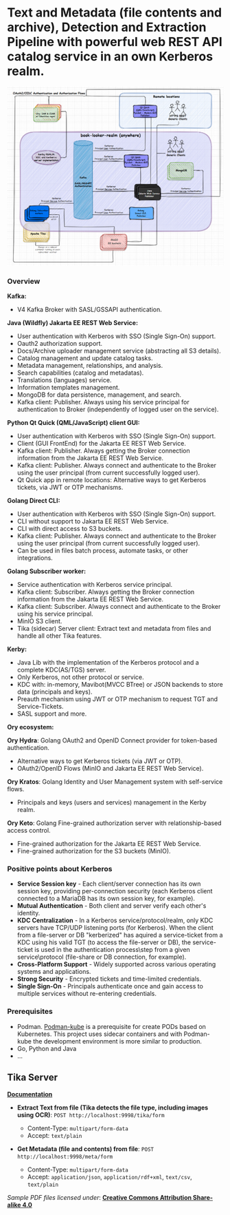 # Text and Metadata (file contents and archive), Detection and Extraction Pipeline with powerful web REST API catalog service in an own Kerberos realm.



![book-looker-realm](docs/book-looker-realm.png)

### Overview

**Kafka:**
- V4 Kafka Broker with SASL/GSSAPI authentication.

**Java (Wildfly) Jakarta EE REST Web Service:**
- User authentication with Kerberos with SSO (Single Sign-On) support.
- Oauth2 authorization support.
- Docs/Archive uploader management service (abstracting all S3 details).
- Catalog management and update catalog tasks.
- Metadata management, relationships, and analysis.
- Search capabilities (catalog and metadatas).
- Translations (languages) service.
- Information templates management.
- MongoDB for data persistence, management, and search.
- Kafka client: Publisher. Always using his service principal for authentication to Broker (independently of logged user on the service).


**Python Qt Quick (QML/JavaScript) client GUI:**
- User authentication with Kerberos with SSO (Single Sign-On) support.
- Client (GUI FrontEnd) for the Jakarta EE REST Web Service.
- Kafka client: Publisher. Always getting the Broker connection information from the Jakarta EE REST Web Service.
- Kafka client: Publisher. Always connect and authenticate to the Broker using the user principal (from current successfully logged user).
- Qt Quick app in remote locations: Alternative ways to get Kerberos tickets, via JWT or OTP mechanisms.

**Golang Direct CLI:**
- User authentication with Kerberos with SSO (Single Sign-On) support.
- CLI without support to Jakarta EE REST Web Service.
- CLI with direct access to S3 buckets.
- Kafka client: Publisher. Always connect and authenticate to the Broker using the user principal (from current successfully logged user).
- Can be used in files batch process, automate tasks, or other integrations.

**Golang Subscriber worker:**
- Service authentication with Kerberos service principal.
- Kafka client: Subscriber. Always getting the Broker connection information from the Jakarta EE REST Web Service.
- Kafka client: Subscriber. Always connect and authenticate to the Broker using his service principal.
- MinIO S3 client.
- Tika (sidecar) Server client: Extract text and metadata from files and handle all other Tika features.

**Kerby:**
- Java Lib with the implementation of the Kerberos protocol and a complete KDC(AS/TGS) server.
- Only Kerberos, not other protocol or service.
- KDC with: in-memory, Mavibot(MVCC BTree) or JSON backends to store data (principals and keys).
- Preauth mechanism using JWT or OTP mechanism to request TGT and Service-Tickets.
- SASL support and more.

**Ory ecosystem:**
>
**Ory Hydra**: Golang OAuth2 and OpenID Connect provider for token-based authentication.
- Alternative ways to get Kerberos tickets (via JWT or OTP).
- OAuth2/OpenID Flows (MinIO and Jakarta EE REST Web Service).
>
**Ory Kratos**: Golang Identity and User Management system with self-service flows.
- Principals and keys (users and services) management in the Kerby realm.
>
**Ory Keto**: Golang Fine-grained authorization server with relationship-based access control.
- Fine-grained authorization for the Jakarta EE REST Web Service.
- Fine-grained authorization for the S3 buckets (MinIO).

### Positive points about Kerberos

- **Service Session key** - Each client/server connection has its own session key, providing per-connection security (each Kerberos client connected to a MariaDB has its own session key, for example).
- **Mutual Authentication** - Both client and server verify each other's identity.
- **KDC Centralization** - In a Kerberos service/protocol/realm, only KDC servers have TCP/UDP listening ports (for Kerberos). When the client from a file-server or DB "kerberized" has aquired a service-ticket from a KDC using his valid TGT (to access the file-server or DB), the service-ticket is used in the authentication process\step from a given service\protocol (file-share or DB connection, for example).
- **Cross-Platform Support** - Widely supported across various operating systems and applications.
- **Strong Security** - Encrypted tickets and time-limited credentials.
- **Single Sign-On** - Principals authenticate once and gain access to multiple services without re-entering credentials.

### Prerequisites
- Podman.
[Podman-kube](https://docs.podman.io/en/v5.0.3/markdown/podman-kube.1.html) is a prerequisite for create PODs based on Kubernetes.
This project uses sidecar containers and with Podman-kube the development environment is more similar to production.
- Go, Python and Java
- ...

## Tika Server
[**Documentation**](https://cwiki.apache.org/confluence/display/TIKA/TikaServer)

- **Extract Text from file (Tika detects the file type, including images using OCR)**: `POST http://localhost:9998/tika/form`
  - Content-Type: `multipart/form-data`
  - Accept: `text/plain`

- **Get Metadata (file and contents) from file**: `POST http://localhost:9998/meta/form`
  - Content-Type: `multipart/form-data`
  - Accept: `application/json`, `application/rdf+xml`, `text/csv`, `text/plain`

*Sample PDF files licensed under*: [**Creative Commons Attribution Share-alike 4.0**](https://creativecommons.org/licenses/by-sa/4.0/deed.en)